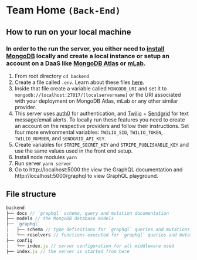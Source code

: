 # Team Home `(Back-End)`

## How to run on your local machine

### In order to the run the server, you either need to [install MongoDB](https://docs.mongodb.com/v3.2/administration/install-community/) locally and create a local instance or setup an account on a DaaS like [MongoDB Atlas](https://docs.atlas.mongodb.com/getting-started/) or [mLab](https://docs.mlab.com/connecting/).

1. From root directory `cd backend`
2. Create a file called `.env`. Learn about these files [here](https://medium.freecodecamp.org/nodejs-custom-env-files-in-your-apps-fa7b3e67abe1).
3. Inside that file create a variable called `MONGODB_URI` and set it to `mongodb://localhost:27017/[localservername]` or the URI associated with your deployment on MongoDB Atlas, mLab or any other similar provider.
4. This server uses [auth0](https://auth0.com/) for authentication, and [Twilio](https://www.twilio.com/) + [Sendgrid](https://sendgrid.com/) for text message/email alerts. To locally run these features you need to create an account on the respective providers and follow their instructions. Set four more environmental variables: `TWILIO_SID`, `TWILIO_TOKEN`, `TWILIO_NUMBER`, and `SENDGRID_API_KEY`.
5. Create variables for `STRIPE_SECRET_KEY` and `STRIPE_PUBLISHABLE_KEY` and use the same values used in the front end setup.
6. Install node modules `yarn`
7. Run server `yarn server`
8. Go to http://localhost:5000 the view the GraphQL documentation and http://localhost:5000/graphql to view GraphQL playground.

## File structure

```javascript
backend
├── docs // `graphql` schema, query and mutation documentation
├── models // the MongoDB database models
├── `graphql`
|   ├── schema // type definitions for `graphql` queries and mutations
|   └── resolvers // functions executed for `graphql` queries and mutations
├── config
|   └── index.js // server configuration for all middleware used
├── index.js // the server is started from here

```
